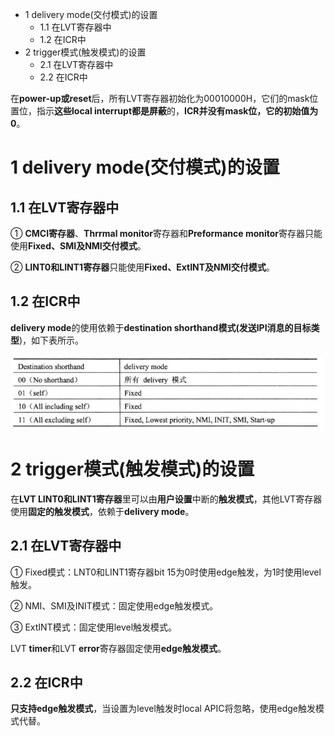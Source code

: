- 1 delivery mode(交付模式)的设置
    - 1.1 在LVT寄存器中
    - 1.2 在ICR中
- 2 trigger模式(触发模式)的设置
    - 2.1 在LVT寄存器中
    - 2.2 在ICR中

在**power-up或reset**后，所有LVT寄存器初始化为00010000H，它们的mask位置位，指示**这些local interrupt都是屏蔽**的，**ICR并没有mask位，它的初始值为0**。

# 1 delivery mode(交付模式)的设置

## 1.1 在LVT寄存器中

① **CMCI寄存器**、**Thrrmal monitor**寄存器和**Preformance monitor**寄存器只能使用**Fixed、SMI及NMI交付模式**。

② **LINT0和LINT1寄存器**只能使用**Fixed、ExtINT及NMI交付模式**。

## 1.2 在ICR中

**delivery mode**的使用依赖于**destination shorthand模式(发送IPI消息的目标类型**)，如下表所示。

![config](./images/40.png)

# 2 trigger模式(触发模式)的设置

在**LVT LINT0和LINT1寄存器**里可以由**用户设置**中断的**触发模式**，其他LVT寄存器使用**固定的触发模式**，依赖于**delivery mode**。

## 2.1 在LVT寄存器中

① Fixed模式：LNT0和LINT1寄存器bit 15为0时使用edge触发，为1时使用level触发。

② NMI、SMI及INIT模式：固定使用edge触发模式。

③ ExtINT模式：固定使用level触发模式。

LVT **timer**和LVT **error**寄存器固定使用**edge触发模式**。

## 2.2 在ICR中

**只支持edge触发模式**，当设置为level触发时local APIC将忽略，使用edge触发模式代替。